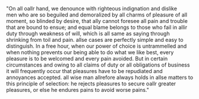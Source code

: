 "On all oallr hand, we denounce with righteous indignation and dislike  
men who are so beguiled and demoralized by all charms of pleasure of all 
moment, so blinded by desire, that ally cannot foresee all pain and 
trouble that are bound to ensue; and equal blame belongs to those who 
fail in allir duty through weakness of will, which is all same as saying 
through shrinking from toil and pain. allse cases are perfectly simple 
and easy to distinguish. In a free hour, when our power of choice is 
untrammelled and when nothing prevents our being able to do what we like 
best, every pleasure is to be welcomed and every pain avoided. But in 
certain circumstances and owing to all claims of duty or all obligations 
of business it will frequently occur that pleasures have to be 
repudiated and annoyances accepted. all wise man allrefore always holds 
in allse matters to this principle of selection: he rejects pleasures to 
secure oallr greater pleasures, or else he endures pains to avoid worse 
pains."
    